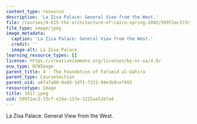```yaml
---
content_type: resource
description: 'La Zisa Palace: General View from the West.'
file: /courses/4-615-the-architecture-of-cairo-spring-2002/599f2ac373cfe2da137e1225aa52b7ad_1017.jpeg
file_type: image/jpeg
image_metadata:
  caption: 'La Zisa Palace: General View from the West.'
  credit: ''
  image-alt: La Zisa Palace
learning_resource_types: []
license: https://creativecommons.org/licenses/by-nc-sa/4.0/
ocw_type: OCWImage
parent_title: 4 - The Foundation of Fatimid al-Qahira
parent_type: CourseSection
parent_uid: a8fa7a80-0a9d-1df1-7321-94e3b9cef602
resourcetype: Image
title: 1017.jpeg
uid: 599f2ac3-73cf-e2da-137e-1225aa52b7ad
---
```

La Zisa Palace: General View from the West.